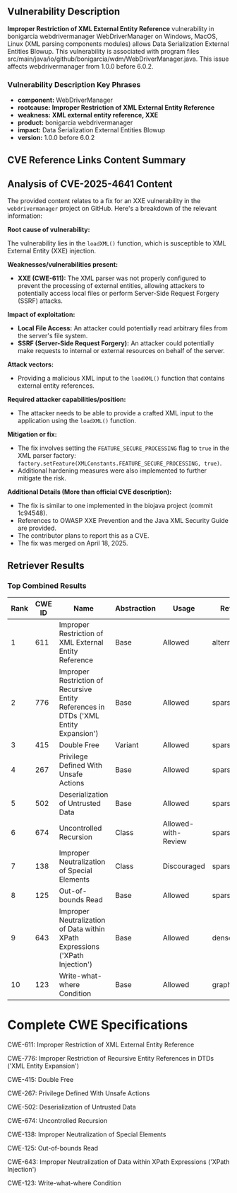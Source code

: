 ## Vulnerability Description
**Improper Restriction of XML External Entity Reference** vulnerability in bonigarcia webdrivermanager WebDriverManager on Windows, MacOS, Linux (XML parsing components modules) allows Data Serialization External Entities Blowup. This vulnerability is associated with program files src/main/java/io/github/bonigarcia/wdm/WebDriverManager.java. This issue affects webdrivermanager from 1.0.0 before 6.0.2.

### Vulnerability Description Key Phrases
- **component:** WebDriverManager
- **rootcause:** **Improper Restriction of XML External Entity Reference**
- **weakness:** **XML external entity reference, XXE**
- **product:** bonigarcia webdrivermanager
- **impact:** Data Serialization External Entities Blowup
- **version:** 1.0.0 before 6.0.2

## CVE Reference Links Content Summary
## Analysis of CVE-2025-4641 Content

The provided content relates to a fix for an XXE vulnerability in the `webdrivermanager` project on GitHub. Here's a breakdown of the relevant information:

**Root cause of vulnerability:**

The vulnerability lies in the `loadXML()` function, which is susceptible to XML External Entity (XXE) injection.

**Weaknesses/vulnerabilities present:**

*   **XXE (CWE-611):** The XML parser was not properly configured to prevent the processing of external entities, allowing attackers to potentially access local files or perform Server-Side Request Forgery (SSRF) attacks.

**Impact of exploitation:**

*   **Local File Access:** An attacker could potentially read arbitrary files from the server's file system.
*   **SSRF (Server-Side Request Forgery):** An attacker could potentially make requests to internal or external resources on behalf of the server.

**Attack vectors:**

*   Providing a malicious XML input to the `loadXML()` function that contains external entity references.

**Required attacker capabilities/position:**

*   The attacker needs to be able to provide a crafted XML input to the application using the `loadXML()` function.

**Mitigation or fix:**

*   The fix involves setting the `FEATURE_SECURE_PROCESSING` flag to `true` in the XML parser factory: `factory.setFeature(XMLConstants.FEATURE_SECURE_PROCESSING, true)`.
*   Additional hardening measures were also implemented to further mitigate the risk.

**Additional Details (More than official CVE description):**

*   The fix is similar to one implemented in the biojava project (commit 1c94548).
*   References to OWASP XXE Prevention and the Java XML Security Guide are provided.
*   The contributor plans to report this as a CVE.
*   The fix was merged on April 18, 2025.

## Retriever Results

### Top Combined Results

| Rank | CWE ID | Name | Abstraction | Usage  | Retrievers | Individual Scores |
|------|--------|------|-------------|-------|------------|-------------------|
| 1 | 611 | Improper Restriction of XML External Entity Reference | Base | Allowed | alternate_terms | 1.000 |
| 2 | 776 | Improper Restriction of Recursive Entity References in DTDs ('XML Entity Expansion') | Base | Allowed | sparse | 0.306 |
| 3 | 415 | Double Free | Variant | Allowed | sparse | 0.229 |
| 4 | 267 | Privilege Defined With Unsafe Actions | Base | Allowed | sparse | 0.212 |
| 5 | 502 | Deserialization of Untrusted Data | Base | Allowed | sparse | 0.210 |
| 6 | 674 | Uncontrolled Recursion | Class | Allowed-with-Review | sparse | 0.208 |
| 7 | 138 | Improper Neutralization of Special Elements | Class | Discouraged | sparse | 0.207 |
| 8 | 125 | Out-of-bounds Read | Base | Allowed | sparse | 0.204 |
| 9 | 643 | Improper Neutralization of Data within XPath Expressions ('XPath Injection') | Base | Allowed | dense | 0.560 |
| 10 | 123 | Write-what-where Condition | Base | Allowed | graph | 0.002 |



# Complete CWE Specifications

CWE-611: Improper Restriction of XML External Entity Reference

CWE-776: Improper Restriction of Recursive Entity References in DTDs ('XML Entity Expansion')

CWE-415: Double Free

CWE-267: Privilege Defined With Unsafe Actions

CWE-502: Deserialization of Untrusted Data

CWE-674: Uncontrolled Recursion

CWE-138: Improper Neutralization of Special Elements

CWE-125: Out-of-bounds Read

CWE-643: Improper Neutralization of Data within XPath Expressions ('XPath Injection')

CWE-123: Write-what-where Condition